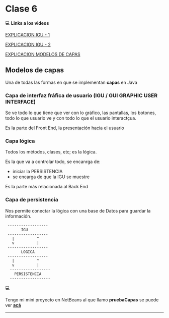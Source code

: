 # Clase 6


:computer: **Links a los videos**

[EXPLICACION IGU - 1](https://www.youtube.com/watch?v=Fc4uFeMXBS8)

[EXPLICACION IGU - 2](https://www.youtube.com/watch?v=DAU0rDqcArs)

[EXPLICACION MODELOS DE CAPAS](https://www.youtube.com/watch?v=C6J0TOlCieM)

## Modelos de capas

Una de todas las formas en que se implementan **capas** en Java

### Capa de interfaz fráfica de usuario (IGU / GUI GRAPHIC USER INTERFACE)

Se ve todo lo que tiene que ver con lo gráfico, las pantallas, los botones, todo lo que usuario ve y con todo lo que el usuario interactçua.

Es la parte del Front End, la presentación hacia el usuario


### Capa lógica

Todos los métodos, clases, etc; es la lógica.

Es la que va a controlar todo, se encanrga de:
  * iniciar la PERSISTENCIA
  * se encarga de que la IGU se muestre

Es la parte más relacionada al Back End

### Capa de persistencia

Nos permite conectar la lógica con una base de Datos para guardar la información.

```
 ------------------
       IGU
 ------------------  
   |          ^
   v          |
 ------------------
       LOGICA
 ------------------  
   |          ^
   v          |
  ------------------ 
    PERSISTENCIA
  ------------------ 
```

:computer:

Tengo mi mini proyecto en NetBeans al que llamo **pruebaCapas** se puede ver [**acá**]()

---
